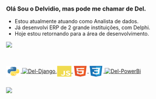 ### Olá Sou o Delvidio, mas pode me chamar de Del.

- Estou atualmente atuando como Analista de dados.
- Já desenvolvi ERP de 2 grande instituições, com Delphi.
- Hoje estou retornando para a área de desenvolvimento.

<div>
  <a href="https://github.com/delvidioneto">
   <img height="180em" src="https://github-readme-stats.vercel.app/api?username=delvidioneto&show_icons=true&theme=merko"/>
    
</div>

  ##

<div style="display: inline_block"><br>
    <img align="center" alt="Del-Python" height="30" width="40" src="https://raw.githubusercontent.com/devicons/devicon/master/icons/python/python-original.svg">
  <img align="center" alt="Del-Django" height="30" width="30" src="https://www.svgrepo.com/show/353657/django-icon.svg">
  <img align="center" alt="Del-Js" height="30" width="40" src="https://raw.githubusercontent.com/devicons/devicon/master/icons/javascript/javascript-plain.svg">  
  <img align="center" alt="Del-HTML" height="30" width="40" src="https://raw.githubusercontent.com/devicons/devicon/master/icons/html5/html5-original.svg">
  <img align="center" alt="Del-CSS" height="30" width="40" src="https://raw.githubusercontent.com/devicons/devicon/master/icons/css3/css3-original.svg">
  <img align="center" alt="Del-PowerBi" height="30" width="30" src="https://cdn-icons-png.flaticon.com/128/12250/12250738.png">
</div>

  ##

  <div> 
    <a href="https://www.linkedin.com/in/delvidioneto/" target="_blank"><img src="https://img.shields.io/badge/-LinkedIn-%230077B5?style=for-the-badge&logo=linkedin&logoColor=white" target="_blank"></a> 
  
</div>
